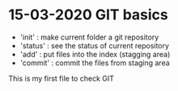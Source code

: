 # 15-03-2020 GIT basics
- 'init' : make current folder a git repository
- 'status' : see the status of current repository
- 'add' : put files into the index (stagging area)
- 'commit' : commit the files from staging area

This is my first file to check GIT